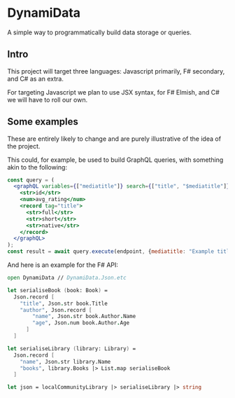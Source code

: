 # DynamiData

A simple way to programmatically build data storage or queries.

## Intro

This project will target three languages: Javascript primarily, F# secondary, and C# as an extra.

For targeting Javascript we plan to use JSX syntax, for F# Elmish, and C# we will have to roll our own.

## Some examples
These are entirely likely to change and are purely illustrative of the idea of the project.

This could, for example, be used to build GraphQL queries, with something akin to the following:
```jsx
const query = (
  <graphQL variables={["mediatitle"]} search={["title", "$mediatitle"]}>
    <str>id</str>
    <num>avg_rating</num>
    <record tag="title">
      <str>full</str>
      <str>short</str>
      <str>native</str>
    </record>
  </graphQL>
);
const result = await query.execute(endpoint, {mediatitle: "Example title"});
```

And here is an example for the F# API:
```fs
open DynamiData // DynamiData.Json.etc

let serialiseBook (book: Book) =
  Json.record [
    "title", Json.str book.Title
    "author", Json.record [
        "name", Json.str book.Author.Name
        "age", Json.num book.Author.Age
      ]
  ]

let serialiseLibrary (library: Library) =
  Json.record [
    "name", Json.str library.Name
    "books", library.Books |> List.map serialiseBook
  ]

let json = localCommunityLibrary |> serialiseLibrary |> string
```
